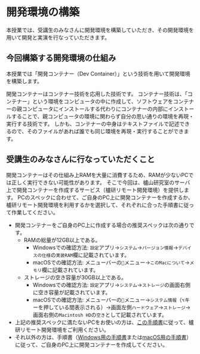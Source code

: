 # 開発環境の構築

本授業では、受講生のみなさんに開発環境を構築していただき、その開発環境を用いて開発と実演を行なっていただきます。

## 今回構築する開発環境の仕組み

本授業では「開発コンテナー（Dev Container）」という技術を用いて開発環境を構築します。

開発コンテナーはコンテナー技術を応用した技術です。
コンテナー技術は、「コンテナー」という環境をコンピュータの中に作成して、ソフトウェアをコンテナーの親コンピュータにインストールする代わりにコンテナーの内部にインストールすることで、親コンピュータの環境に関わらず自分の思い通りの環境を再現・実行する技術です。
しかも、コンテナーの中身はテキストファイルで記述できるので、そのファイルがあれば誰でも同じ環境を再現・実行することができます。

## 受講生のみなさんに行なっていただくこと

開発コンテナーはその仕組み上RAMを大量に消費するため、RAMが少ないPCでは正しく実行できない可能性があります。
そこで今回は、櫨山研究室のサーバ上で開発コンテナーを作成するサービス（櫨研リモート開発環境）を提供します。
PCのスペックに合わせて、ご自身のPC上に開発コンテナーを作成するか、櫨研リモート開発環境を利用するかを選択して、それぞれに合った手順書に従って作業してください。

- 開発コンテナーをご自身のPC上に作成する場合の推奨スペックは次の通りです。
  - RAMの総量が12GB以上である。
    - Windowsでの確認方法: `設定`アプリ→`システム`→`バージョン情報`→`デバイスの仕様`の`実装RAM`欄に記載されています。
    - macOSでの確認方法: メニューバーの`🍎`メニュー→`このMacについて`→`メモリ`欄に記載されています。
  - ストレージの空き容量が30GB以上である。
    - Windowsでの確認方法: `設定`アプリ→`システム`→`ストレージ`の画面右側に空き容量が記載されています。
    - macOSでの確認方法: メニューバーの`🍎`メニュー→`システム情報`（`⌥`キーを押している間表示される）→画面左側`ハードウェア`→`ストレージ`→画面右側の`Macintosh HD`の`空き`として記載されています。
- 上記の推奨スペックに満たないPCをお使いの方は、[この手順書](./procedure-for-hrde-user.md)に従って、櫨研リモート開発環境をご利用ください。
- それ以外の方は、手順書（[Windows用の手順書](./procedure-for-selfhost-windows.md)または[macOS用の手順書](./procedure-for-selfhost-macos.md)）に従って、ご自身のPC上に開発コンテナーを作成してください。
